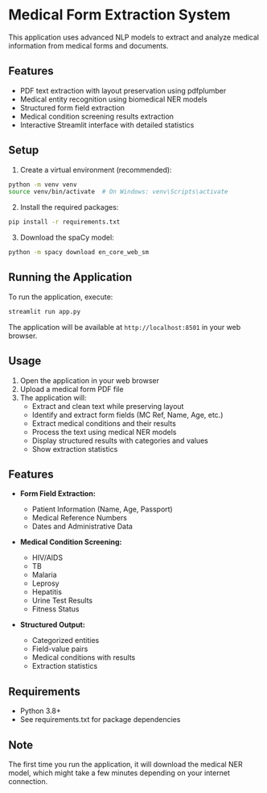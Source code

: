 # Medical Form Extraction System

This application uses advanced NLP models to extract and analyze medical information from medical forms and documents.

## Features

- PDF text extraction with layout preservation using pdfplumber
- Medical entity recognition using biomedical NER models
- Structured form field extraction
- Medical condition screening results extraction
- Interactive Streamlit interface with detailed statistics

## Setup

1. Create a virtual environment (recommended):
```bash
python -m venv venv
source venv/bin/activate  # On Windows: venv\Scripts\activate
```

2. Install the required packages:
```bash
pip install -r requirements.txt
```

3. Download the spaCy model:
```bash
python -m spacy download en_core_web_sm
```

## Running the Application

To run the application, execute:
```bash
streamlit run app.py
```

The application will be available at `http://localhost:8501` in your web browser.

## Usage

1. Open the application in your web browser
2. Upload a medical form PDF file
3. The application will:
   - Extract and clean text while preserving layout
   - Identify and extract form fields (MC Ref, Name, Age, etc.)
   - Extract medical conditions and their results
   - Process the text using medical NER models
   - Display structured results with categories and values
   - Show extraction statistics

## Features

- **Form Field Extraction:**
  - Patient Information (Name, Age, Passport)
  - Medical Reference Numbers
  - Dates and Administrative Data

- **Medical Condition Screening:**
  - HIV/AIDS
  - TB
  - Malaria
  - Leprosy
  - Hepatitis
  - Urine Test Results
  - Fitness Status

- **Structured Output:**
  - Categorized entities
  - Field-value pairs
  - Medical conditions with results
  - Extraction statistics

## Requirements

- Python 3.8+
- See requirements.txt for package dependencies

## Note

The first time you run the application, it will download the medical NER model, which might take a few minutes depending on your internet connection. 